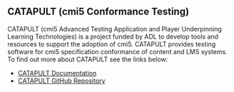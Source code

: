 
## CATAPULT (cmi5 Conformance Testing)

CATAPULT (cmi5 Advanced Testing Application and Player Underpinning Learning Technologies) is a project funded by ADL to develop tools and resources to support the adoption of cmi5.  CATAPULT provides testing software for cmi5 specification conformance of content and LMS systems.  To find out more about CATAPULT see the links below:

* [CATAPULT Documentation](https://adlnet.github.io/CATAPULT)
* [CATAPULT GitHub Repository](https://github.com/adlnet/CATAPULT)
